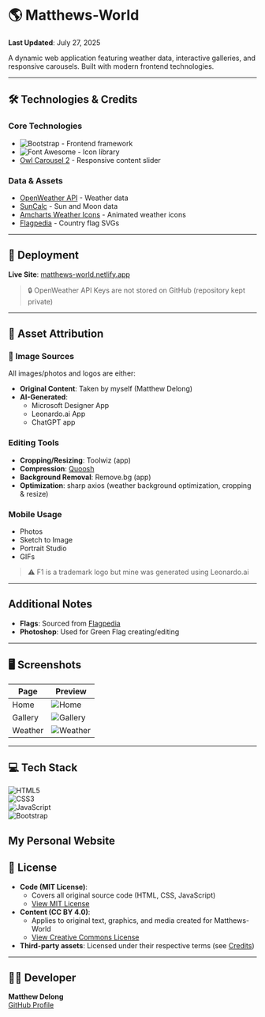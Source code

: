 # 🌎 Matthews-World  
**Last Updated**: July 27, 2025  

A dynamic web application featuring weather data, interactive galleries, and responsive carousels. Built with modern frontend technologies.  

---

## 🛠 Technologies & Credits  
<a id="credits"></a> 
### Core Technologies  
- ![Bootstrap](https://img.shields.io/badge/Bootstrap-563D7C?logo=bootstrap) - Frontend framework  
- ![Font Awesome](https://img.shields.io/badge/Font_Awesome-339AF0?logo=fontawesome) - Icon library  
- [Owl Carousel 2](https://owlcarousel2.github.io/OwlCarousel2/) - Responsive content slider  

### Data & Assets  
- [OpenWeather API](https://openweathermap.org/) - Weather data  
- [SunCalc](https://cdn.jsdelivr.net/npm/suncalc/) - Sun and Moon data
- [Amcharts Weather Icons](https://www.amcharts.com/free-animated-svg-weather-icons/) - Animated weather icons  
- [Flagpedia](https://flagpedia.net/) - Country flag SVGs  

---

## 🚀 Deployment  
**Live Site**: [matthews-world.netlify.app](https://matthews-world.netlify.app/)  

> 🔒 OpenWeather API Keys are not stored on GitHub (repository kept private)

---

## 📸 Asset Attribution  

### 📸 Image Sources  
All images/photos and logos are either:  
- **Original Content**: Taken by myself (Matthew Delong)  
- **AI-Generated**:  
  - Microsoft Designer App  
  - Leonardo.ai App  
  - ChatGPT app  

### Editing Tools  
- **Cropping/Resizing**: Toolwiz (app)  
- **Compression**: [Quoosh](https://squoosh.app/)  
- **Background Removal**: Remove.bg (app)  
- **Optimization**: sharp axios (weather background optimization, cropping & resize)  

### Mobile Usage  
- Photos  
- Sketch to Image  
- Portrait Studio  
- GIFs  

> ⚠️ F1 is a trademark logo but mine was generated using Leonardo.ai  

---

## Additional Notes  
- **Flags**: Sourced from [Flagpedia](https://flagpedia.net/)  
- **Photoshop**: Used for Green Flag creating/editing  
---

## 🖥 Screenshots  

| Page      | Preview |
|-----------|---------|
| Home      | ![Home](https://github.com/user-attachments/assets/6c446300-b22d-4e2a-92f5-d26b6aa9a6bf) |
| Gallery   | ![Gallery](https://github.com/user-attachments/assets/d2617f50-6c0a-43a3-9f40-d2d17a5ff7b7) |
| Weather   | ![Weather](https://github.com/user-attachments/assets/beeafa78-ca0a-4f8c-b81c-17390c40365c) |

---

## 💻 Tech Stack  

![HTML5](https://img.shields.io/badge/HTML5-E34F26?style=for-the-badge&logo=html5&logoColor=white)  
![CSS3](https://img.shields.io/badge/CSS3-1572B6?style=for-the-badge&logo=css3&logoColor=white)  
![JavaScript](https://img.shields.io/badge/JavaScript-F7DF1E?style=for-the-badge&logo=javascript&logoColor=black)  
![Bootstrap](https://img.shields.io/badge/Bootstrap-563D7C?style=for-the-badge&logo=bootstrap&logoColor=white)  

## My Personal Website  

## 📜 License  
- **Code (MIT License)**:  
  - Covers all original source code (HTML, CSS, JavaScript)  
  - [View MIT License](LICENSE)  
- **Content (CC BY 4.0)**:  
  - Applies to original text, graphics, and media created for Matthews-World  
  - [View Creative Commons License](https://creativecommons.org/licenses/by/4.0/)  
- **Third-party assets**: Licensed under their respective terms (see [Credits](#credits))

---

## 👨‍💻 Developer  
**Matthew Delong**  
[GitHub Profile](https://github.com/MatthewDelong)
